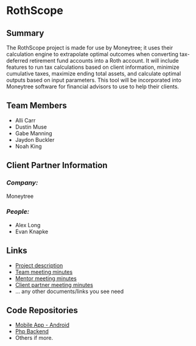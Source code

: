 # RothScope

## **Summary**

The RothScope project is made for use by Moneytree; it uses their calculation engine to extrapolate optimal outcomes when converting tax-deferred retirement fund accounts into a Roth account. It will include features to run tax calculations based on client information, minimize cumulative taxes, maximize ending total assets, and calculate optimal outputs based on input parameters. This tool will be incorporated into Moneytree software for financial advisors to use to help their clients.

## **Team Members**

- Alli Carr
- Dustin Muse
- Gabe Manning
- Jaydon Buckler
- Noah King

## **Client Partner Information**

### *Company:*
Moneytree

### *People:*
- Alex Long
- Evan Knapke

## **Links**

- [Project description](ProjectDescription.md)
- [Team meeting minutes](MeetingMinutes/Team)
- [Mentor meeting minutes](MeetingMinutes/Mentor)
- [Client partner meeting minutes](MeetingMinutes/ClientPartner)
- ... any other documents/links you see need

## **Code Repositories**

- [Mobile App - Android](https://www.github.com/WHEREEVER_THE_ANDROID_CODE_IS/)
- [Php Backend](https://www.github.com/WHEREEVER_THE_PHP_CODE_IS)
- Others if more.


